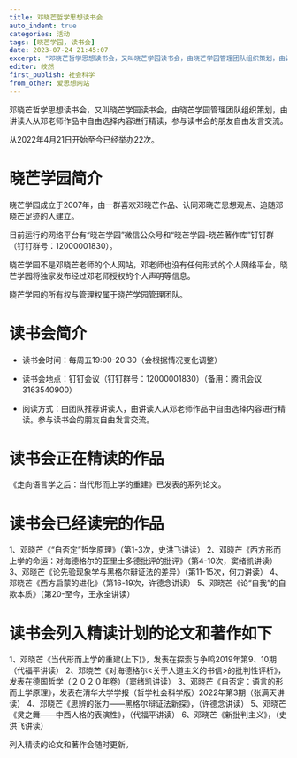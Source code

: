 ```yaml
---
title: 邓晓芒哲学思想读书会
auto_indent: true
categories: 活动
tags: [晓芒学园, 读书会]
date: 2023-07-24 21:45:07
excerpt: "邓晓芒哲学思想读书会，又叫晓芒学园读书会，由晓芒学园管理团队组织策划，由讲读人从邓老师作品中自由选择内容进行精读，参与读书会的朋友自由发言交流。"
editor: 皎然
first_publish: 社会科学
from_other: 爱思想网站
---
```

邓晓芒哲学思想读书会，又叫晓芒学园读书会，由晓芒学园管理团队组织策划，由讲读人从邓老师作品中自由选择内容进行精读，参与读书会的朋友自由发言交流。

从2022年4月21日开始至今已经举办22次。

# 晓芒学园简介
晓芒学园成立于2007年，由一群喜欢邓晓芒作品、认同邓晓芒思想观点、追随邓晓芒足迹的人建立。

目前运行的网络平台有“晓芒学园”微信公众号和“晓芒学园-晓芒著作库”钉钉群（钉钉群号：12000001830）。

晓芒学园不是邓晓芒老师的个人网站，邓老师也没有任何形式的个人网络平台，晓芒学园将独家发布经过邓老师授权的个人声明等信息。

晓芒学园的所有权与管理权属于晓芒学园管理团队。

# 读书会简介

- 读书会时间：每周五19:00-20:30（会根据情况变化调整）

- 读书会地点：钉钉会议（钉钉群号：12000001830）（备用：腾讯会议3163540900）

- 阅读方式：由团队推荐讲读人，由讲读人从邓老师作品中自由选择内容进行精读。参与读书会的朋友自由发言交流。

# 读书会正在精读的作品
《走向语言学之后：当代形而上学的重建》已发表的系列论文。

# 读书会已经读完的作品

1、邓晓芒《“自否定”哲学原理》（第1-3次，史洪飞讲读）
2、邓晓芒《西方形而上学的命运：对海德格尔的亚里士多德批评的批评》（第4-10次，窦绪凯讲读）
3、邓晓芒《论先验现象学与黑格尔辩证法的差异》（第11-15次，何力讲读）
4、邓晓芒《西方启蒙的进化》（第16-19次，许德念讲读）
5、邓晓芒《论“自我”的自欺本质》（第20-至今，王永全讲读）

# 读书会列入精读计划的论文和著作如下

1、邓晓芒《当代形而上学的重建(上下)》，发表在探索与争鸣2019年第9、10期（代福平讲读）
2、邓晓芒《对海德格尔<关于人道主义的书信>的批判性评析》，发表在德国哲学（２０２０年卷）（窦绪凯讲读）
3、邓晓芒《自否定：语言的形而上学原理》，发表在清华大学学报（哲学社会科学版）2022年第3期（张满天讲读）
4、邓晓芒《思辨的张力——黑格尔辩证法新探》，（许德念讲读）
5、邓晓芒《灵之舞——中西人格的表演性》，（代福平讲读）
6、邓晓芒《新批判主义》，（史洪飞讲读）

列入精读的论文和著作会随时更新。

